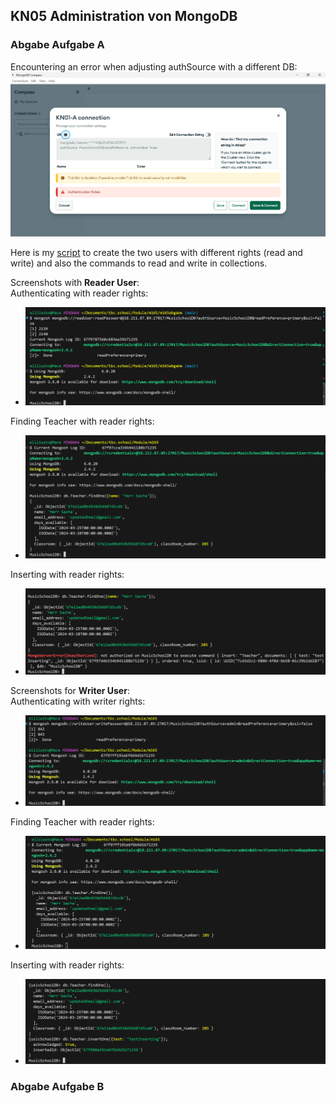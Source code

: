 ## KN05 Administration von MongoDB

### Abgabe Aufgabe A
Encountering an error when adjusting authSource with a different DB:
![screenshot](./images/ErrorAuthSourceDifferentDB.png)

Here is my [script](createNewUsersForDBs.js) to create the two users with different rights (read and write) and also the commands to read and write in collections.  

Screenshots with **Reader User**:  
Authenticating with reader rights:  
- ![screenshot](./images/successfulAuthenticationWithReader.png)  

Finding Teacher with reader rights:  
- ![screenshot](./images/readerUserSuccessfullyReadRight.png)  

Inserting with reader rights:  
- ![screenshot](./images/readerUserFailedWriteRight.png)

Screenshots for **Writer User**:  
Authenticating with writer rights:  
- ![screenshot](./images/successfulAuthenticationWithWriterUser.png)  

Finding Teacher with reader rights:  
- ![screenshot](./images/writerUserSuccessfullyRead.png)  

Inserting with reader rights:  
- ![screenshot](./images/writerUserSuccessfullyInserts.png)

### Abgabe Aufgabe B  
